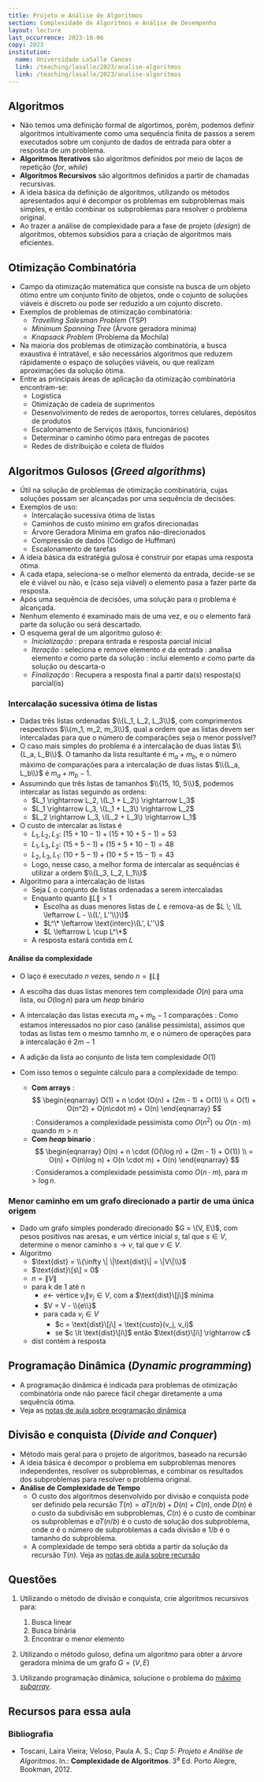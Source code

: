 ```yaml
---
title: Projeto e Análise de Algoritmos
section: Complexidade de Algoritmos e Análise de Desempenho
layout: lecture
last_occurrence: 2023-10-06
copy: 2023
institution:
  name: Universidade LaSalle Canoas
  link: /teaching/lasalle/2023/analise-algoritmos
  link: /teaching/lasalle/2023/analise-algoritmos
---
```


## Algoritmos

* Não temos uma definição formal de algortimos, porém, podemos definir algoritmos intuitivamente como uma sequência finita de passos a serem executados sobre um conjunto de dados de entrada para obter a resposta de um problema.
* **Algoritmos Iterativos** são algoritmos definidos por meio de laços de repetição (_for_, _while_)
* **Algoritmos Recursivos** são algoritmos definidos a partir de chamadas recursivas.
* A ideia básica da definição de algoritmos, utilizando os métodos apresentados aqui é decompor os problemas em subproblemas mais simples, e então combinar os subproblemas para resolver o problema original.
* Ao trazer a análise de complexidade para a fase de projeto (_design_) de algoritmos, obtemos subsídios para a criação de algoritmos mais eficientes.

## Otimização Combinatória

* Campo da otimização matemática que consiste na busca de um objeto ótimo entre um conjunto finito de objetos, onde o cojunto de soluções viáveis é discreto ou pode ser reduzido a um cojunto discreto.
* Exemplos de problemas de otimização combinatória:
    * _Travelling Salesman Problem_ (TSP)
    * _Minimum Spanning Tree_ (Árvore geradora mínima)
    * _Knapsack Problem_ (Problema da Mochila)
* Na maioria dos problemas de otimização combinatória, a busca exaustiva é intratável, e são necessários algoritmos que reduzem rápidamente o espaço de soluções viáveis, ou que realizam aproximações da solução ótima.
* Entre as principais áreas de aplicação da otimização combinatória encontram-se:
    * Logistica
    * Otimização de cadeia de suprimentos
    * Desenvolvimento de redes de aeroportos, torres celulares, depósitos de produtos
    * Escalonamento de Serviços (táxis, funcionários)
    * Determinar o caminho ótimo para entregas de pacotes
    * Redes de distribuição e coleta de fluídos


## Algoritmos Gulosos (_Greed algorithms_)

* Útil na solução de problemas de otimização combinatória, cujas soluções possam ser alcançadas por uma sequência de decisões.
* Exemplos de uso:
    * Intercalação sucessiva ótima de listas
    * Caminhos de custo mínimo em grafos direcionadas
    * Árvore Geradora Mínima em grafos não-direcionados
    * Compressão de dados (Código de Huffman)
    * Escalonamento de tarefas
* A ideia básica da estratégia gulosa é construir por etapas uma resposta ótima.
* A cada etapa, seleciona-se o melhor elemento da entrada, decide-se se ele é viável ou não, e (caso seja viável) o elemento pasa a fazer parte da resposta.
* Após uma sequência de decisões, uma solução para o problema é alcançada.
* Nenhum elemento é examinado mais de uma vez, e ou o elemento fará parte da solução ou será descartado.
* O esquema geral de um algoritmo guloso é:
    * _Inicialização_
    : prepara entrada e resposta parcial inicial
    * _Iteração_
    : seleciona e remove elemento $e$ da entrada
    : analisa elemento $e$ como parte da solução
    : inclui elemento $e$ como parte da solução ou descarta-o
    * _Finalização_
    : Recupera a resposta final a partir da(s) resposta(s) parcial(is)

### Intercalação sucessiva ótima de listas

* Dadas três listas ordenadas $\\{L_1, L_2, L_3\\}$, com comprimentos respectivos $\\{m_1, m_2, m_3\\}$, qual a ordem que as listas devem ser intercaladas para que o número de comparações seja o menor possível?
* O caso mais simples do problema é a intercalação de duas listas $\\{L_a, L_B\\}$. O tamanho da lista resultante é $m_a + m_b$, e o número máximo de comparações para a intercalação de duas listas $\\{L_a, L_b\\}$ é $m_a + m_b - 1$.
* Assumindo que três listas de tamanhos $\\{15, 10, 5\\}$, podemos intercalar as listas seguindo as ordens:
    * $L_1 \rightarrow L_2, \(L_1 + L_2\) \rightarrow L_3$
    * $L_1 \rightarrow L_3, \(L_1 + L_3\) \rightarrow L_2$
    * $L_2 \rightarrow L_3, \(L_2 + L_3\) \rightarrow L_1$
* O custo de intercalar as listas é
    * $L_1, L_2, L_3$: $(15 + 10 - 1) + (15 + 10 + 5 - 1) = 53$
    * $L_1, L_3, L_2$: $(15 + 5 - 1) + (15 + 5 + 10 - 1) = 48$
    * $L_2, L_3, L_1$: $(10 + 5 - 1) + (10 + 5 + 15 - 1) = 43$
    * Logo, nesse caso, a melhor forma de intercalar as sequências é utilizar a ordem $\\{L_3, L_2, L_1\\}$
* Algoritmo para a intercalação de listas
    * Seja $L$ o conjunto de listas ordenadas a serem intercaladas
    * Enquanto quanto $\|L\| \gt 1$
        * Escolha as duas menores listas de $L$ e remova-as de $L \; \(L \leftarrow L - \\{L', L''\\}\)$
        * $L^\* \leftarrow \text{interc}\(L', L''\)$
        * $L \leftarrow L \cup L^\*$
    * A resposta estará contida em $L$

#### Análise da complexidade

* O laço é executado $n$ vezes, sendo $n = \|L\|$
* A escolha das duas listas menores tem complexidade $O(n)$ para uma lista, ou $O(\log{n})$ para um _heap_ binário
* A intercalação das listas executa $m_a + m_b - 1$ comparações
: Como estamos interessados no pior caso (análise pessimista), assimos que todas as listas tem o mesmo tamnho $m$, e o número de operações para a intercalação é $2m - 1$
* A adição da lista ao conjunto de lista tem complexidade $O(1)$

* Com isso temos o seguinte cálculo para a complexidade de tempo:
    * **Com arrays**
    : $$
\begin{eqnarray}
    O(1) + n \cdot (O(n) + (2m - 1) + O(1)) \\
    = O(1) + O(n^2) + O(n\cdot m) + O(n)
\end{eqnarray}
$$
    : Consideramos a complexidade pessimista como $O(n^2)$ ou $O(n\cdot m)$ quando $m \gt n$
    * **Com _heap_ binario**
    : $$
\begin{eqnarray}
    O(n) + n \cdot (O(\log n) + (2m - 1) + O(1)) \\
    = O(n) + O(n\log n) + O(n \cdot m) + O(n)
\end{eqnarray}
$$
    : Consideramos a complexidade pessimista como $O(n\cdot m)$, para $m \gt \log{n}$.


### Menor caminho em um grafo direcionado a partir de uma única origem

* Dado um grafo simples ponderado direcionado $G = \(V, E\)$, com pesos positivos nas aresas, e um vértice inicial $s$, tal que $s \in V$, determine o menor caminho $s \rightarrow v$, tal que $v \in V$.
* Algoritmo
    * $\text{dist} = \\{\infty \| \|\text{dist}\| = \|V\|\\}$
    * $\text{dist}\[s\] = 0$
    * $n = \|V\|$ 
    * para k de 1 até n
        * $e \leftarrow$ vértice $v_j \| v_j \in V$, com a $\text{dist}\[j\]$ mínima
        * $V = V - \\{e\\}$
        * para cada $v_i \in V$
            * $c = \text{dist}\[j\] + \text{custo}(v_j, v_i)$
            * se $c \lt \text{dist}\[i\]$ então $\text{dist}\[i\] \rightarrow c$
    * $\text{dist}$ contém a resposta

## Programação Dinâmica (_Dynamic programming_)

* A programação dinâmica é indicada para problemas de otimização combinatória onde não parece fácil chegar diretamente a uma sequência ótima.
* Veja as [notas de aula sobre programação dinâmica](lecture-13)

## Divisão e conquista (_Divide and Conquer_)

* Método mais geral para o projeto de algoritmos, baseado na recursão
* A ideia básica é decompor o problema em subproblemas menores independentes, resolver os subproblemas, e combinar os resultados dos subproblemas para resolver o problema original.
* **Análise de Complexidade de Tempo**
    * O custo dos algoritmos desenvolvido por divisão e conquista pode ser definido pela recursão $T(n) = aT(n/b) + D(n) + C(n)$, onde $D(n)$ é o custo da subdivisão em subproblemas, $C(n)$ é o custo de combinar os subproblemas e $aT(n/b)$ é o custo de solução dos subproblema, onde $a$ é o número de subproblemas a cada divisão e $1/b$ é o tamanho do subproblema.
    * A complexidade de tempo será obtida a partir da solução da recursão $T(n)$. Veja as [notas de aula sobre recursão](lecture-06)

## Questões

1. Utilizando o método de divisão e conquista, crie algoritmos recursivos para:
    1. Busca linear
    2. Busca binária
    3. Encontrar o menor elemento

2. Utilizando o método guloso, defina um algoritmo para obter a árvore geradora mínima de um grafo $G=(V,E)$

3. Utilizando programação dinâmica, solucione o problema do [máximo _subarray_](https://en.wikipedia.org/wiki/Maximum_subarray_problem).
<div class="read_more">
    <div id="resposta_questao_3" style="display:none">
        <blockquote>
        <p>A ideia do algoritmo, utilizando a ideia de sufixos, é guardar a soma atual e a melhor soma.</p>
        <p>Dado um <em>array</em> $a[1:n]$, e dois arrays $S[0:n]$ e $B[0:n]$, onde $S[0] = B[0] = -\infty$</p>
        <ul>
        <li>$S[j] = \text{max}\{a[j], a[j] + S[j-1] \}$</li>
        <li>$B[j] = \text{max}\{B[j-1], S[j] \}$</li>
        </ul>
        <p><a href="javascript:hide_answer('questao_3')">Ocultar resposta</a></p>
        </blockquote>
    </div>
    <div id="pergunta_questao_3" style="display:none">
        <a href="javascript:show_answer('questao_3')">Ver dica de resposta</a>
    </div>
</div>
<script defer>hide_answer('questao_3')</script>

## Recursos para essa aula

### Bibliografia

* Toscani, Laira Vieira; Veloso, Paula A. S.; _Cap 5: Projeto e Análise de Algoritmos_. In.: **Complexidade de Algoritmos**. 3<sup>a</sup> Ed. Porto Alegre, Bookman, 2012.
